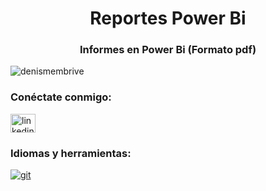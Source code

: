 <h1 align="center">Reportes Power Bi</h1>
<h3 align="center">Informes en Power Bi (Formato pdf)</h3>

<p align="left"> <img src="https: //komarev.com/ghpvc/?username=denismembrive&label=Profile%20views&color=0e75b6&style=flat" alt="denismembrive" /> </p>

<h3 align="left">Conéctate conmigo:</h3>
<p align="left">
<a href="https://linkedin.com/in/linkedin.com/in/denis-membrive-87474a143" target="blank"><img align="center" src="https ://raw.githubusercontent.com/rahuldkjain/github-profile-readme-generator/master/src/images/icons/Social/linked-in-alt.svg" alt="linkedin.com/in/denis-membrive- 87474a143" height="30" width="40" /></a>
</p>

<h3 align="left">Idiomas y herramientas:</h3>
<p align="left"> <a href= "https://git-scm.com/" target="_blank" rel="noreferrer"> <img src="https://www.vectorlogo.zone/logos/git-scm/git-scm-icon. svg" alt="git" ancho="40" altura="40"/> </a> </p>

